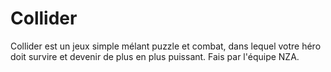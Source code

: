 # Collider
Collider est un jeux simple mélant puzzle et combat, dans lequel votre héro doit survire et devenir de plus en plus puissant.
Fais par l'équipe NZA.
